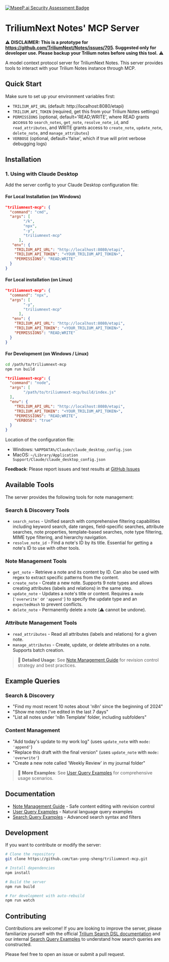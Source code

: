 [![MseeP.ai Security Assessment Badge](https://mseep.net/pr/tan-yong-sheng-triliumnext-mcp-badge.png)](https://mseep.ai/app/tan-yong-sheng-triliumnext-mcp)

# TriliumNext Notes' MCP Server

⚠️ **DISCLAIMER: This is a prototype for https://github.com/TriliumNext/Notes/issues/705. Suggested only for developer use. Please backup your Trilium notes before using this tool.** ⚠️

A model context protocol server for TriliumNext Notes. This server provides tools to interact with your Trilium Notes instance through MCP.

## Quick Start

Make sure to set up your environment variables first:
- `TRILIUM_API_URL` (default: http://localhost:8080/etapi)
- `TRILIUM_API_TOKEN` (required, get this from your Trilium Notes settings)
- `PERMISSIONS` (optional, default='READ;WRITE', where READ grants access to `search_notes`, `get_note`, `resolve_note_id`, and `read_attributes`, and WRITE grants access to `create_note`, `update_note`, `delete_note`, and `manage_attributes`)
- `VERBOSE` (optional, default='false', which if true will print verbose debugging logs)

## Installation

### 1. Using with Claude Desktop

Add the server config to your Claude Desktop configuration file:

#### For Local Installation (on Windows)

```json
"triliumnext-mcp": {
  "command": "cmd",
  "args": [
        "/k",
        "npx",
        "-y",
        "triliumnext-mcp"
      ],
   "env": {
    "TRILIUM_API_URL": "http://localhost:8080/etapi",
    "TRILIUM_API_TOKEN": "<YOUR_TRILIUM_API_TOKEN>",
    "PERMISSIONS": "READ;WRITE"
  }
}
```

#### For Local installation (on Linux)

```json
"triliumnext-mcp": {
  "command": "npx",
  "args": [
        "-y",
        "triliumnext-mcp"
      ],
   "env": {
    "TRILIUM_API_URL": "http://localhost:8080/etapi",
    "TRILIUM_API_TOKEN": "<YOUR_TRILIUM_API_TOKEN>",
    "PERMISSIONS": "READ;WRITE"
  }
}
```

#### For Development (on Windows / Linux)

```bash
cd /path/to/triliumnext-mcp
npm run build
```

```json
"triliumnext-mcp": {
  "command": "node",
  "args": [
        "/path/to/triliumnext-mcp/build/index.js"
  ],
  "env": {
    "TRILIUM_API_URL": "http://localhost:8080/etapi",
    "TRILIUM_API_TOKEN": "<YOUR_TRILIUM_API_TOKEN>",
    "PERMISSIONS": "READ;WRITE",
    "VERBOSE": "true"
  }
}
```

Location of the configuration file:
- Windows: `%APPDATA%/Claude/claude_desktop_config.json`
- MacOS: `~/Library/Application Support/Claude/claude_desktop_config.json`

**Feedback**: Please report issues and test results at [GitHub Issues](https://github.com/TriliumNext/Notes/issues)

## Available Tools

The server provides the following tools for note management:

### Search & Discovery Tools

- `search_notes` - Unified search with comprehensive filtering capabilities including keyword search, date ranges, field-specific searches, attribute searches, note properties, template-based searches, note type filtering, MIME type filtering, and hierarchy navigation.
- `resolve_note_id` - Find a note's ID by its title. Essential for getting a note's ID to use with other tools.

### Note Management Tools

- `get_note` - Retrieve a note and its content by ID. Can also be used with regex to extract specific patterns from the content.
- `create_note` - Create a new note. Supports 9 note types and allows creating attributes (labels and relations) in the same step.
- `update_note` - Updates a note's title or content. Requires a `mode` (`'overwrite'` or `'append'`) to specify the update type and an `expectedHash` to prevent conflicts.
- `delete_note` - Permanently delete a note (⚠️ cannot be undone).

### Attribute Management Tools

- `read_attributes` - Read all attributes (labels and relations) for a given note.
- `manage_attributes` - Create, update, or delete attributes on a note. Supports batch creation.

> 📖 **Detailed Usage**: See [Note Management Guide](docs/manage-notes-examples/index.md) for revision control strategy and best practices.

## Example Queries

### Search & Discovery
- "Find my most recent 10 notes about 'n8n' since the beginning of 2024"
- "Show me notes I've edited in the last 7 days"
- "List all notes under 'n8n Template' folder, including subfolders"

### Content Management
- "Add today's update to my work log" (uses `update_note` with `mode: 'append'`)
- "Replace this draft with the final version" (uses `update_note` with `mode: 'overwrite'`)
- "Create a new note called 'Weekly Review' in my journal folder"

> 📖 **More Examples**: See [User Query Examples](docs/user-query-examples.md) for comprehensive usage scenarios.

## Documentation

- [Note Management Guide](docs/manage-notes-examples/index.md) - Safe content editing with revision control
- [User Query Examples](docs/user-query-examples.md) - Natural language query examples
- [Search Query Examples](docs/search-examples/) - Advanced search syntax and filters

## Development

If you want to contribute or modify the server:

```bash
# Clone the repository
git clone https://github.com/tan-yong-sheng/triliumnext-mcp.git

# Install dependencies
npm install

# Build the server
npm run build

# For development with auto-rebuild
npm run watch
```

## Contributing

Contributions are welcome! If you are looking to improve the server, please familiarize yourself with the official [Trilium Search DSL documentation](https://triliumnext.github.io/Docs/Wiki/search.html) and our internal [Search Query Examples](docs/search-examples/) to understand how search queries are constructed.

Please feel free to open an issue or submit a pull request.